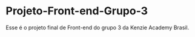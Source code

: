 # Projeto-Front-end-Grupo-3
Esse é o projeto final de Front-end do grupo 3 da Kenzie Academy Brasil.
